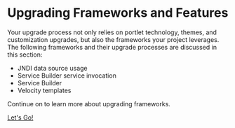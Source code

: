 # Upgrading Frameworks and Features

Your upgrade process not only relies on portlet technology, themes, and
customization upgrades, but also the frameworks your project leverages. The
following frameworks and their upgrade processes are discussed in this section:

- JNDI data source usage
- Service Builder service invocation
- Service Builder
- Velocity templates

Continue on to learn more about upgrading frameworks.

<a class="go-link btn btn-primary" href="/docs/7-2/tutorials/-/knowledge_base/t/upgrading-jndi-data-source-usage">Let's Go!<span class="icon-circle-arrow-right"></span></a>
